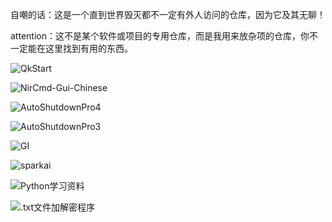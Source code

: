 自嘲的话：这是一个直到世界毁灭都不一定有外人访问的仓库，因为它及其无聊！

attention：这不是某个软件或项目的专用仓库，而是我用来放杂项的仓库，你不一定能在这里找到有用的东西。

![QkStart](https://github.com/Pfolg/Pfolg_Source/releases/tag/v.3.QkStart)

![NirCmd-Gui-Chinese](https://github.com/Pfolg/Pfolg_Source/releases/tag/v.max_NirCmd-Gui-Chinese)

![AutoShutdownPro4](https://github.com/Pfolg/Pfolg_Source/releases/tag/v.AS-4.0)

![AutoShutdownPro3](https://github.com/Pfolg/Pfolg_Source/releases/tag/v.AS-3.0)

![GI](https://github.com/Pfolg/Pfolg_Source/releases/tag/GI_v3.0)

![sparkai](https://github.com/Pfolg/Pfolg_Source/releases/tag/v1.0.sparkai)

![Python学习资料](https://github.com/Pfolg/Pfolg_Source/releases/tag/StudySource)

![.txt文件加解密程序](https://github.com/Pfolg/Pfolg_Source/releases/tag/cPPC1)
